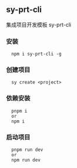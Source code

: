 ## sy-prt-cli

集成项目开发模板 sy-prt-cli

### 安装

```
  npm i sy-prt-cli -g
```

### 创建项目

```
  sy create <project>
```

### 依赖安装

```
  pnpm i
  or
  npm i
```

### 启动项目
```
  pnpm run dev
  or
  npm run dev
```
